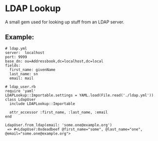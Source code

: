 # LDAP Lookup
A small gem used for looking up stuff from an LDAP server.

## Example:

    # ldap.yml
    server:  localhost
    port: 9999
    base_dn: ou=Addressbook,dc=localhost,dc=local
    fields:
      first_name: givenName
      last_name: sn
      email: mail

    # ldap_user.rb
    require 'yaml'
    LDAPLookup::Importable.settings = YAML.load(File.read('./ldap.yml'))
    class LdapUser
      include LDAPLookup::Importable

      attr_accessor :first_name, :last_name, :email
    end

    LdapUser.from_ldap(email: 'some.one@example.org')
     => #<LdapUser:0xdeadbeef @first_name="some", @last_name="one", @email="some.one@example.org">
